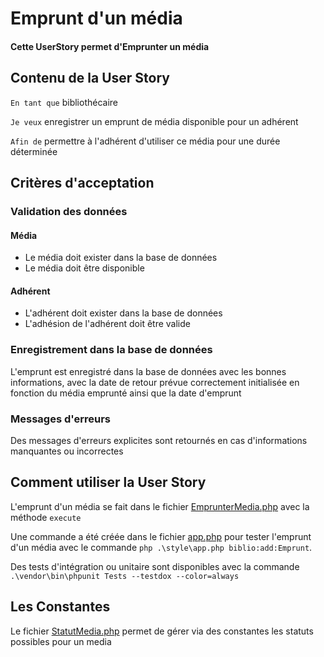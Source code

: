 # Emprunt d'un média

#### Cette UserStory permet d'Emprunter un média

## Contenu de la User Story

`En tant que` bibliothécaire

`Je veux` enregistrer un emprunt de média disponible pour un adhérent

`Afin de` permettre à l'adhérent d'utiliser ce média pour une durée déterminée

## Critères d'acceptation

### Validation des données

#### Média

- Le média doit exister dans la base de données
- Le média doit être disponible

#### Adhérent

- L'adhérent doit exister dans la base de données
- L'adhésion de l'adhérent doit être valide

### Enregistrement dans la base de données

L'emprunt est enregistré dans la base de données avec les bonnes informations, avec la date de retour prévue correctement initialisée en fonction du média emprunté ainsi que la date d'emprunt

### Messages d'erreurs

Des messages d'erreurs explicites sont retournés en cas d'informations manquantes ou incorrectes

## Comment utiliser la User Story

L'emprunt d'un média se fait dans le fichier [EmprunterMedia.php](../src/UserStories/EmprunterMedia/EmprunterMedia.php) avec la méthode `execute`

Une commande a été créée dans le fichier [app.php](../style/app.php) pour
tester l'emprunt d'un média avec le commande `php .\style\app.php biblio:add:Emprunt`.

Des tests d'intégration ou unitaire sont disponibles avec la commande `.\vendor\bin\phpunit Tests --testdox --color=always`

## Les Constantes

Le fichier [StatutMedia.php](../src/StatutMedia.php) permet de gérer via des constantes les statuts possibles pour un media
